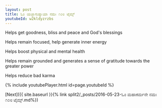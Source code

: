 ```yaml
---
layout: post
title: ಓಂ ಯಜ್ಞಾಗುಹ್ಯಾಯಾ ನಮಃ ೧೦೮ ಟೈಮ್ಸ್
youtubeId: w2kldyzrzbs
---
```

 
 
Helps get goodness, bliss and peace and God's blessings
 
Helps remain focused, help generate inner energy 
 
Helps boost physical and mental health 
 
Helps remain grounded and generates a sense of gratitude towards the greater power 
 
Helps reduce bad karma
 
 
 
 


{% include youtubePlayer.html id=page.youtubeId %}
 
[Next]({{ site.baseurl }}{% link  split2/_posts/2016-05-23-ಓಂ ಮಹಾಕರ್ಮನೇ ನಮಃ ೧೦೮ ಟೈಮ್ಸ್.md%})
 
